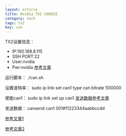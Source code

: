 ```yaml
---
layout: article
title: Nvidia TX2 CAN测试
category: tech
tags: tx2
key: can
---
```

TX2设置信息：
* IP:192.168.8.115
* SSH PORT:22
* User:nvidia
* Pwr:nvidia
[ 参考文章](https://blog.csdn.net/xuezhunzhen9743/article/details/81877757)

运行脚本：
./can.sh

设置波特率：
sudo ip link set can1 type can bitrate 500000

使能can1：
sudo ip link set up can1
[发送数据参考文章](https://sgframework.readthedocs.io/en/latest/cantutorial.html)

发送数据：
cansend can1 001#11223344aabbccdd

[参考文章1](https://en.wikipedia.org/wiki/SocketCAN)

[参考文章2](https://blog.csdn.net/jirryzhang/article/details/79417986)

